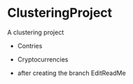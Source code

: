 # ClusteringProject
A clustering project

- Contries
- Cryptocurrencies

- after creating the branch EditReadMe
